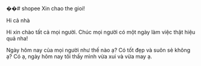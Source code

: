 ��#   s h o p e e 
 
 Xin chao the gioi!

Hi cả nhà

Hi xin chào tất cả mọi người.
Chúc mọi người có một ngày làm việc thật hiệu quả nha!

Ngày hôm nay của mọi người như thế nào ạ? Có tốt đẹp và suôn sẻ không ạ? Có ạ, ngày hôm nay tôi thấy mình vừa xui và vừa may ạ.